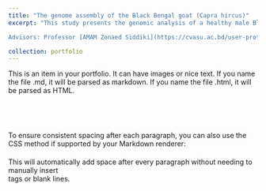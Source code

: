 ```yaml
---
title: "The genome assembly of the Black Bengal goat (Capra hircus)"
excerpt: "This study presents the genomic analysis of a healthy male Black Bengal goat from Chattogram, Bangladesh. Using the Illumina HiSeq 2500 platform, the genome was sequenced and assembled, resulting in a 3.04 Gb genome with 82.5% completeness. The annotation identified 26,458 gene models and 31.85% repeat elements. Gene ontology analysis linked 12,589 GO terms to 8,173 genes. The genomic data is available in NCBI GenBank, offering valuable insights for future research and breeding programs.

Advisors: Professor [AMAM Zonaed Siddiki](https://cvasu.ac.bd/user-profile/29) (Chattogram Veterinary and Animal Sciences University (CVASU)) and Professor [AKM Moniruzzaman Mollah](https://www.linkedin.com/in/shopon-mollah-9a306b5) (Asian University for Women)"

collection: portfolio
---
```


This is an item in your portfolio. It can have images or nice text. If you name the file .md, it will be parsed as markdown. If you name the file .html, it will be parsed as HTML. 

<br><br>

To ensure consistent spacing after each paragraph, you can also use the CSS method if supported by your Markdown renderer:

<style>
p {
    margin-bottom: 20px; /* Adjust the value to the desired space */
}
</style>

This will automatically add space after every paragraph without needing to manually insert <br> tags or blank lines.
